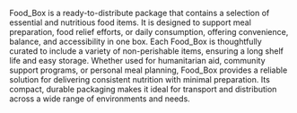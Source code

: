 
Food_Box is a ready-to-distribute package that contains a selection of essential and nutritious food items. It is designed to support meal preparation, food relief efforts, or daily consumption, offering convenience, balance, and accessibility in one box. Each Food_Box is thoughtfully curated to include a variety of non-perishable items, ensuring a long shelf life and easy storage. Whether used for humanitarian aid, community support programs, or personal meal planning, Food_Box provides a reliable solution for delivering consistent nutrition with minimal preparation. Its compact, durable packaging makes it ideal for transport and distribution across a wide range of environments and needs.
